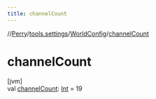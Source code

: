 ```yaml
---
title: channelCount
---
```

//[Perry](../../../index.html)/[tools.settings](../index.html)/[WorldConfig](index.html)/[channelCount](channel-count.html)



# channelCount



[jvm]\
val [channelCount](channel-count.html): [Int](https://kotlinlang.org/api/latest/jvm/stdlib/kotlin/-int/index.html) = 19




